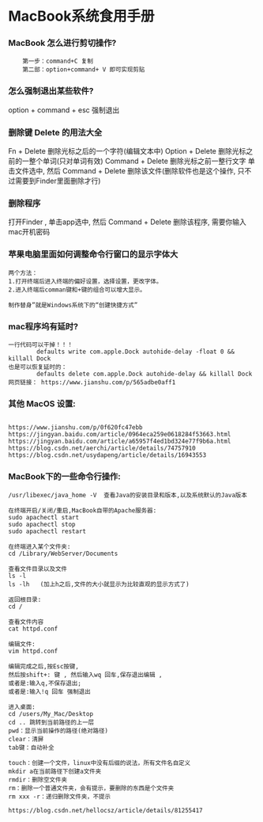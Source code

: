 # MacBook系统食用手册



### MacBook 怎么进行剪切操作?
```  
	第一步：command+C 复制
	第二部：option+command+ V 即可实现剪贴
```





### 怎么强制退出某些软件?
option + command + esc     强制退出







### 删除键 Delete 的用法大全
Fn + Delete        删除光标之后的一个字符(编辑文本中)
Option + Delete    删除光标之前的一整个单词(只对单词有效)
Command + Delete   删除光标之前一整行文字
单击文件选中, 然后 Command + Delete 删除该文件(删除软件也是这个操作, 只不过需要到Finder里面删除才行)


### 删除程序
打开Finder , 单击app选中, 然后 Command + Delete 删除该程序, 需要你输入mac开机密码








### 苹果电脑里面如何调整命令行窗口的显示字体大
```  
两个方法：
1.打开终端后进入终端的偏好设置，选择设置，更改字体。
2.进入终端后comman键和+键的组合可以增大显示。

制作替身”就是Windows系统下的“创建快捷方式”

```













### mac程序坞有延时?
```  
一行代码可以干掉！！！
		defaults write com.apple.Dock autohide-delay -float 0 && killall Dock
也是可以恢复延时的：
		defaults delete com.apple.Dock autohide-delay && killall Dock
网页链接： https://www.jianshu.com/p/565adbe0aff1

```








### 其他 MacOS 设置:
```  

https://www.jianshu.com/p/0f620fc47ebb
https://jingyan.baidu.com/article/0964eca259e0618284f53663.html
https://jingyan.baidu.com/article/a65957f4ed1bd324e77f9b6a.html
https://blog.csdn.net/aerchi/article/details/74757910
https://blog.csdn.net/usydapeng/article/details/16943553

```









### MacBook下的一些命令行操作:
```  
/usr/libexec/java_home -V  查看Java的安装目录和版本,以及系统默认的Java版本

在终端开启/关闭/重启,MacBook自带的Apache服务器:
sudo apachectl start
sudo apachectl stop
sudo apachectl restart

在终端进入某个文件夹:
cd /Library/WebServer/Documents

查看文件目录以及文件
ls -l
ls -lh   (加上h之后,文件的大小就显示为比较直观的显示方式了)

返回根目录:
cd /

查看文件内容
cat httpd.conf

编辑文件:
vim httpd.conf

编辑完成之后,按Esc按键,
然后按shift+: 键 , 然后输入wq 回车,保存退出编辑 ,
或者是:输入q,不保存退出;
或者是:输入!q 回车 强制退出

进入桌面:
cd /users/My_Mac/Desktop
cd .. 跳转到当前路径的上一层
pwd：显示当前操作的路径(绝对路径)
clear：清屏
tab键：自动补全

touch：创建一个文件，linux中没有后缀的说法，所有文件名自定义
mkdir a在当前路径下创建a文件夹
rmdir：删除空文件夹
rm：删除一个普通文件夹，会有提示，要删除的东西是个文件夹
rm xxx -r：递归删除文件夹，不提示

https://blog.csdn.net/hellocsz/article/details/81255417

```






